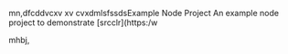 mn,dfcddvcxv xv cvxdmlsfssdsExample Node Project
An example node project to demonstrate [srcclr](https:/w

mhbj,
